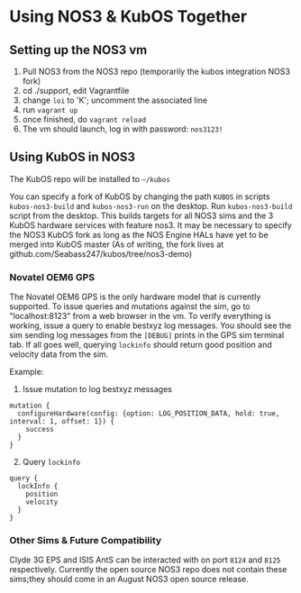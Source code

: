 # Using NOS3 & KubOS Together

## Setting up the NOS3 vm
1. Pull NOS3 from the NOS3 repo (temporarily the kubos integration NOS3 fork)
2. cd ./support, edit Vagrantfile
3. change `loi` to 'K'; uncomment the associated line
4. run `vagrant up`
5. once finished, do `vagrant reload`
6. The vm should launch, log in with password: `nos3123!`

## Using KubOS in NOS3
The KubOS repo will be installed to `~/kubos`

You can specify a fork of KubOS by changing the path `KUBOS` in scripts `kubos-nos3-build` and `kubos-nos3-run` on the desktop.  Run `kubos-nos3-build` script from the desktop.  This builds targets for all NOS3 sims and the 3 KubOS hardware services with feature nos3.  It may be necessary to specify the NOS3 KubOS fork as long as the NOS Engine HALs have yet to be merged into KubOS master (As of writing, the fork lives at github.com/Seabass247/kubos/tree/nos3-demo)

### Novatel OEM6 GPS
The Novatel OEM6 GPS is the only hardware model that is currently supported.  To issue queries and mutations against the sim, go to "localhost:8123" from a web browser in the vm.  To verify everything is working, issue a query to enable bestxyz log messages.  You should see the sim sending log messages from the `[DEBUG]` prints in the GPS sim terminal tab.  If all goes well, querying `lockinfo` should return good position and velocity data from the sim.

Example: 
1. Issue mutation to log bestxyz messages 
```
mutation {
  configureHardware(config: {option: LOG_POSITION_DATA, hold: true, interval: 1, offset: 1}) {
    success
  }
}
```
2. Query `lockinfo`
```
query {
  lockInfo {
    position
    velocity
  }
}
```

### Other Sims & Future Compatibility
Clyde 3G EPS and ISIS AntS can be interacted with on port `8124` and `8125` respectively.  Currently the open source NOS3 repo does not contain these sims;they should come in an August NOS3 open source release.